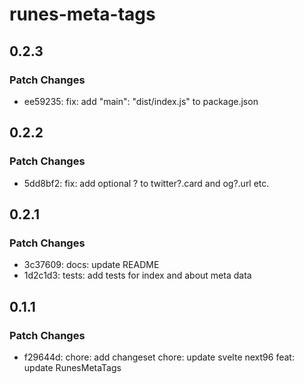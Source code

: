 # runes-meta-tags

## 0.2.3

### Patch Changes

- ee59235: fix: add "main": "dist/index.js" to package.json

## 0.2.2

### Patch Changes

- 5dd8bf2: fix: add optional ? to twitter?.card and og?.url etc.

## 0.2.1

### Patch Changes

- 3c37609: docs: update README
- 1d2c1d3: tests: add tests for index and about meta data

## 0.1.1

### Patch Changes

- f29644d: chore: add changeset
  chore: update svelte next96
  feat: update RunesMetaTags
